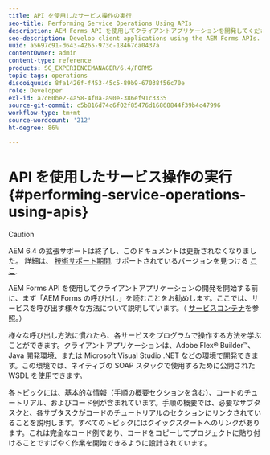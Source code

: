 ```yaml
---
title: API を使用したサービス操作の実行
seo-title: Performing Service Operations Using APIs
description: AEM Forms API を使用してクライアントアプリケーションを開発してください。
seo-description: Develop client applications using the AEM Forms APIs.
uuid: a5697c91-d643-4265-973c-18467ca0437a
contentOwner: admin
content-type: reference
products: SG_EXPERIENCEMANAGER/6.4/FORMS
topic-tags: operations
discoiquuid: 8fa1426f-f453-45c5-89b9-67038f56c70e
role: Developer
exl-id: a7c60be2-4a58-4f0a-a90e-386ef91c3335
source-git-commit: c5b816d74c6f02f85476d16868844f39b4c47996
workflow-type: tm+mt
source-wordcount: '212'
ht-degree: 86%

---
```


# API を使用したサービス操作の実行 {#performing-service-operations-using-apis}

>[!CAUTION]
>
>AEM 6.4 の拡張サポートは終了し、このドキュメントは更新されなくなりました。 詳細は、 [技術サポート期間](https://helpx.adobe.com/jp/support/programs/eol-matrix.html). サポートされているバージョンを見つける [ここ](https://experienceleague.adobe.com/docs/?lang=ja).

AEM Forms API を使用してクライアントアプリケーションの開発を開始する前に、まず「AEM Forms の呼び出し」を読むことをお勧めします。ここでは、サービスを呼び出す様々な方法について説明しています。（ [サービスコンテナ](/help/forms/developing/service-container.md#service-container)を参照。）

様々な呼び出し方法に慣れたら、各サービスをプログラムで操作する方法を学ぶことができます。クライアントアプリケーションは、Adobe Flex® Builder™、Java 開発環境、または Microsoft Visual Studio .NET などの環境で開発できます。この環境では、ネイティブの SOAP スタックで使用するために公開された WSDL を使用できます。

各トピックには、基本的な情報（手順の概要セクションを含む）、コードのチュートリアル、およびコード例が含まれています。手順の概要では、必要なサブタスクと、各サブタスクがコードのチュートリアルのセクションにリンクされていることを説明します。すべてのトピックにはクイックスタートへのリンクがあります。これは完全なコード例であり、コードをコピーしてプロジェクトに貼り付けることですばやく作業を開始できるように設計されています。
